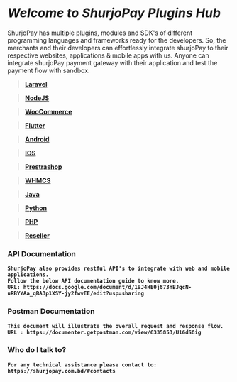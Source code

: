 # <i>Welcome to ShurjoPay Plugins Hub</i>



ShurjoPay has multiple plugins, modules and SDK's of different programming languages and frameworks ready for the developers. So, the merchants and their developers can effortlessly integrate shurjoPay to their respective websites, applications & mobile apps with us. Anyone can integrate shurjoPay payment gateway with their application and test the payment flow with sandbox.


> <a href = "https://github.com/shurjoPay-Plugins/Laravel"><strong> Laravel</a>

><a href = "https://github.com/shurjoPay-Plugins/Nodejs"><strong>NodeJS</a>

><a href = "https://github.com/shurjoPay-Plugins/woocommerce"><strong>WooCommerce</a>

><a href = "https://github.com/shurjoPay-Plugins/Flutter"><strong>Flutter</a>

><a href = "https://github.com/shurjoPay-Plugins/Android-SDK"><strong>Android</a>

><a href = "https://github.com/shurjoPay-Plugins/ios-swift"><strong>IOS</a>

><a href = "https://github.com/shurjoPay-Plugins/Prestashop"><strong>Prestrashop</a> 

><a href = "https://github.com/shurjoPay-Plugins/WHMCS"><strong>WHMCS</a>

><a href = "https://github.com/shurjoPay-Plugins/java"><strong>Java</a>

><a href = "https://github.com/shurjoPay-Plugins/Python"><strong>Python</a>

><a href = "https://github.com/shurjoPay-Plugins/Raw-PHP"><strong>PHP</a>

><a href = "https://github.com/shurjoPay-Plugins/Reseller-Plugin"><strong>Reseller</a>

  
  ### API Documentation
    ShurjoPay also provides restful API's to integrate with web and mobile applications. 
    Follow the below API documentation guide to know more.
    URL: https://docs.google.com/document/d/19J4HE0j873nBJqcN-uRBYYAa_qBA3p1XSY-jy2fwvEE/edit?usp=sharing
 
  ### Postman Documentation

    This document will illustrate the overall request and response flow.
    URL : https://documenter.getpostman.com/view/6335853/U16dS8ig	
		
### Who do I talk to? ###
	For any technical assistance please contact to: https://shurjopay.com.bd/#contacts



